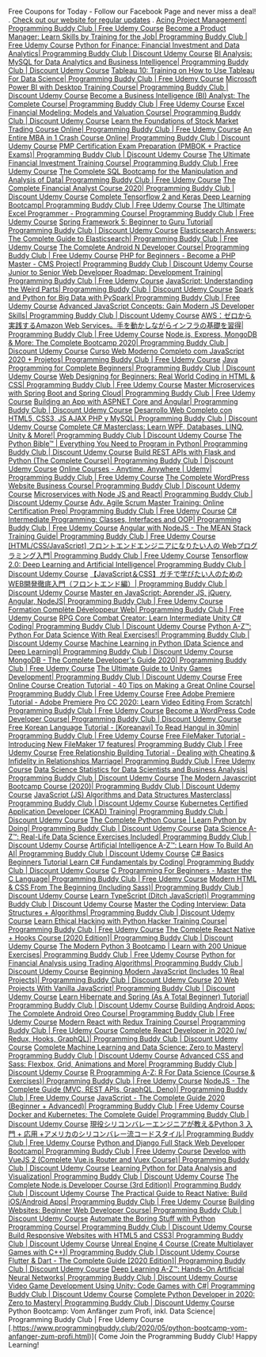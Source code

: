 Free Coupons for Today - Follow our Facebook Page and never miss a deal!
.
[Check out our website for regular updates](https://www.programmingbuddy.club/)
.
[Acing Project Management| Programming Buddy Club | Free Udemy Course](https://www.programmingbuddy.club/2020/06/acing-project-management-programming.html)
[Become a Product Manager: Learn Skills by Training for the Job| Programming Buddy Club | Free Udemy Course](https://www.programmingbuddy.club/2020/05/become-product-manager-learn-skills-by.html)
[Python for Finance: Financial Investment and Data Analytics| Programming Buddy Club | Discount Udemy Course](https://www.programmingbuddy.club/2020/05/python-for-finance-financial-investment.html)
[BI Analysis: MySQL for Data Analytics and Business Intelligence| Programming Buddy Club | Discount Udemy Course](https://www.programmingbuddy.club/2020/05/bi-analysis-mysql-for-data-analytics.html)
[Tableau 10: Training on How to Use Tableau For Data Science| Programming Buddy Club | Free Udemy Course](https://www.programmingbuddy.club/2020/05/tableau-10-training-on-how-to-use.html)
[Microsoft Power BI with Desktop Training Course| Programming Buddy Club | Discount Udemy Course](https://www.programmingbuddy.club/2020/05/microsoft-power-bi-with-desktop.html)
[Become a Business Intelligence (BI) Analyst: The Complete Course| Programming Buddy Club | Free Udemy Course](https://www.programmingbuddy.club/2020/05/become-business-intelligence-bi-analyst.html)
[Excel Financial Modeling: Models and Valuation Course| Programming Buddy Club | Discount Udemy Course](https://www.programmingbuddy.club/2020/05/excel-financial-modeling-models-and.html)
[Learn the Foundations of Stock Market Trading Course Online| Programming Buddy Club | Free Udemy Course](https://www.programmingbuddy.club/2020/05/learn-foundations-of-stock-market.html)
[An Entire MBA in 1 Crash Course Online| Programming Buddy Club | Discount Udemy Course](https://www.programmingbuddy.club/2020/05/an-entire-mba-in-1-crash-course-online.html)
[PMP Certification Exam Preparation (PMBOK + Practice Exams)| Programming Buddy Club | Discount Udemy Course](https://www.programmingbuddy.club/2020/05/pmp-certification-exam-preparation.html)
[The Ultimate Financial Investment Training Course| Programming Buddy Club | Free Udemy Course](https://www.programmingbuddy.club/2020/05/the-ultimate-financial-investment.html)
[The Complete SQL Bootcamp for the Manipulation and Analysis of Data| Programming Buddy Club | Free Udemy Course](https://www.programmingbuddy.club/2020/05/the-complete-sql-bootcamp-for.html)
[The Complete Financial Analyst Course 2020| Programming Buddy Club | Discount Udemy Course](https://www.programmingbuddy.club/2020/05/the-complete-financial-analyst-course.html)
[Complete Tensorflow 2 and Keras Deep Learning Bootcamp| Programming Buddy Club | Free Udemy Course](https://www.programmingbuddy.club/2020/05/complete-tensorflow-2-and-keras-deep.html)
[The Ultimate Excel Programmer - Programming Course| Programming Buddy Club | Free Udemy Course](https://www.programmingbuddy.club/2020/05/the-ultimate-excel-programmer.html)
[Spring Framework 5: Beginner to Guru Tutorial| Programming Buddy Club | Discount Udemy Course](https://www.programmingbuddy.club/2020/05/spring-framework-5-beginner-to-guru.html)
[Elasticsearch Answers: The Complete Guide to Elasticsearch| Programming Buddy Club | Free Udemy Course](https://www.programmingbuddy.club/2020/05/elasticsearch-answers-complete-guide-to.html)
[The Complete Android N Developer Course| Programming Buddy Club | Free Udemy Course](https://www.programmingbuddy.club/2020/05/the-complete-android-n-developer-course.html)
[PHP for Beginners - Become a PHP Master - CMS Project| Programming Buddy Club | Discount Udemy Course](https://www.programmingbuddy.club/2020/05/php-for-beginners-become-php-master-cms.html)
[Junior to Senior Web Developer Roadmap: Development Training| Programming Buddy Club | Free Udemy Course](https://www.programmingbuddy.club/2020/05/junior-to-senior-web-developer-roadmap.html)
[JavaScript: Understanding the Weird Parts| Programming Buddy Club | Discount Udemy Course](https://www.programmingbuddy.club/2020/05/javascript-understanding-weird-parts.html)
[Spark and Python for Big Data with PySpark| Programming Buddy Club | Free Udemy Course](https://www.programmingbuddy.club/2020/05/spark-and-python-for-big-data-with.html)
[Advanced JavaScript Concepts: Gain Modern JS Developer Skills| Programming Buddy Club | Discount Udemy Course](https://www.programmingbuddy.club/2020/05/advanced-javascript-concepts-gain.html)
[AWS：ゼロから実践するAmazon Web Services。手を動かしながらインフラの基礎を習得| Programming Buddy Club | Free Udemy Course](https://www.programmingbuddy.club/2020/05/awsamazon-web-services-programming.html)
[Node.js, Express, MongoDB & More: The Complete Bootcamp 2020| Programming Buddy Club | Discount Udemy Course](https://www.programmingbuddy.club/2020/05/nodejs-express-mongodb-more-complete.html)
[Curso Web Moderno Completo com JavaScript 2020 + Projetos| Programming Buddy Club | Free Udemy Course](https://www.programmingbuddy.club/2020/05/curso-web-moderno-completo-com.html)
[Java Programming for Complete Beginners| Programming Buddy Club | Discount Udemy Course](https://www.programmingbuddy.club/2020/05/java-programming-for-complete-beginners.html)
[Web Designing for Beginners: Real World Coding in HTML & CSS| Programming Buddy Club | Free Udemy Course](https://www.programmingbuddy.club/2020/05/web-designing-for-beginners-real-world.html)
[Master Microservices with Spring Boot and Spring Cloud| Programming Buddy Club | Free Udemy Course](https://www.programmingbuddy.club/2020/05/master-microservices-with-spring-boot.html)
[Building an App with ASPNET Core and Angular| Programming Buddy Club | Discount Udemy Course](https://www.programmingbuddy.club/2020/05/building-app-with-aspnet-core-and.html)
[Desarrollo Web Completo con HTML5, CSS3, JS AJAX PHP y MySQL| Programming Buddy Club | Discount Udemy Course](https://www.programmingbuddy.club/2020/05/desarrollo-web-completo-con-html5-css3.html)
[Complete C# Masterclass: Learn WPF, Databases, LINQ, Unity & More!| Programming Buddy Club | Discount Udemy Course](https://www.programmingbuddy.club/2020/05/complete-c-masterclass-learn-wpf.html)
[The Python Bible™ | Everything You Need to Program in Python| Programming Buddy Club | Discount Udemy Course](https://www.programmingbuddy.club/2020/05/the-python-bible-everything-you-need-to.html)
[Build REST APIs with Flask and Python (The Complete Course)| Programming Buddy Club | Discount Udemy Course](https://www.programmingbuddy.club/2020/05/build-rest-apis-with-flask-and-python.html)
[Online Courses - Anytime, Anywhere | Udemy| Programming Buddy Club | Free Udemy Course](https://www.programmingbuddy.club/2020/05/how-to-code-learn-googles-go-golang.html)
[The Complete WordPress Website Business Course| Programming Buddy Club | Discount Udemy Course](https://www.programmingbuddy.club/2020/05/the-complete-wordpress-website-business.html)
[Microservices with Node JS and React| Programming Buddy Club | Discount Udemy Course](https://www.programmingbuddy.club/2020/05/microservices-with-node-js-and-react.html)
[Adv. Agile Scrum Master Training: Online Certification Prep| Programming Buddy Club | Free Udemy Course](https://www.programmingbuddy.club/2020/05/adv-agile-scrum-master-training-online.html)
[C# Intermediate Programming: Classes, Interfaces and OOP| Programming Buddy Club | Free Udemy Course](https://www.programmingbuddy.club/2020/05/c-intermediate-programming-classes.html)
[Angular with NodeJS - The MEAN Stack Training Guide| Programming Buddy Club | Free Udemy Course](https://www.programmingbuddy.club/2020/05/angular-with-nodejs-mean-stack-training.html)
[[HTML/CSS/JavaScript] フロントエンドエンジニアになりたい人の Webプログラミング入門| Programming Buddy Club | Free Udemy Course](https://www.programmingbuddy.club/2020/05/htmlcssjavascript-web-programming-buddy.html)
[Tensorflow 2.0: Deep Learning and Artificial Intelligence| Programming Buddy Club | Discount Udemy Course](https://www.programmingbuddy.club/2020/05/tensorflow-20-deep-learning-and.html)
[【JavaScript＆CSS】ガチで学びたい人のためのWEB開発徹底入門（フロントエンド編）| Programming Buddy Club | Discount Udemy Course](https://www.programmingbuddy.club/2020/05/javascriptcssweb-programming-buddy-club.html)
[Master en JavaScript: Aprender JS, jQuery, Angular, NodeJS| Programming Buddy Club | Free Udemy Course](https://www.programmingbuddy.club/2020/05/master-en-javascript-aprender-js-jquery.html)
[Formation Complète Développeur Web| Programming Buddy Club | Free Udemy Course](https://www.programmingbuddy.club/2020/05/formation-complete-developpeur-web.html)
[RPG Core Combat Creator: Learn Intermediate Unity C# Coding| Programming Buddy Club | Discount Udemy Course](https://www.programmingbuddy.club/2020/05/rpg-core-combat-creator-learn.html)
[Python A-Z™: Python For Data Science With Real Exercises!| Programming Buddy Club | Discount Udemy Course](https://www.programmingbuddy.club/2020/05/python-z-python-for-data-science-with.html)
[Machine Learning in Python (Data Science and Deep Learning)| Programming Buddy Club | Discount Udemy Course](https://www.programmingbuddy.club/2020/05/machine-learning-in-python-data-science.html)
[MongoDB - The Complete Developer's Guide 2020| Programming Buddy Club | Free Udemy Course](https://www.programmingbuddy.club/2020/05/mongodb-complete-developers-guide-2020.html)
[The Ultimate Guide to Unity Games Development| Programming Buddy Club | Discount Udemy Course](https://www.programmingbuddy.club/2020/05/the-ultimate-guide-to-unity-games.html)
[Free Online Course Creation Tutorial - 40 Tips on Making a Great Online Course| Programming Buddy Club | Free Udemy Course](https://www.programmingbuddy.club/2020/02/40-tips-on-making-great-online-course.html)
[Free Adobe Premiere Tutorial - Adobe Premiere Pro CC 2020: Learn Video Editing From Scratch| Programming Buddy Club | Free Udemy Course](https://www.programmingbuddy.club/2020/02/adobe-premiere-pro-cc-2020-learn-video.html)
[Become a WordPress Code Developer Course| Programming Buddy Club | Discount Udemy Course](https://www.programmingbuddy.club/2020/05/become-wordpress-code-developer-course.html)
[Free Korean Language Tutorial - [Koreanavi] To Read Hangul in 30min| Programming Buddy Club | Free Udemy Course](https://www.programmingbuddy.club/2020/02/koreanavi-to-read-hangul-in-30min.html)
[Free FileMaker Tutorial - Introducing New FileMaker 17 features| Programming Buddy Club | Free Udemy Course](https://www.programmingbuddy.club/2020/02/introducing-new-filemaker-17-features.html)
[Free Relationship Building Tutorial - Dealing with Cheating & Infidelity in Relationships Marriage| Programming Buddy Club | Free Udemy Course](https://www.programmingbuddy.club/2020/02/dealing-with-cheating-infidelity-in.html)
[Data Science Statistics for Data Scientists and Business Analysis| Programming Buddy Club | Discount Udemy Course](https://www.programmingbuddy.club/2020/05/data-science-statistics-for-data.html)
[The Modern Javascript Bootcamp Course (2020)| Programming Buddy Club | Discount Udemy Course](https://www.programmingbuddy.club/2020/05/the-modern-javascript-bootcamp-course.html)
[JavaScript (JS) Algorithms and Data Structures Masterclass| Programming Buddy Club | Discount Udemy Course](https://www.programmingbuddy.club/2020/05/javascript-js-algorithms-and-data.html)
[Kubernetes Certified Application Developer (CKAD) Training| Programming Buddy Club | Discount Udemy Course](https://www.programmingbuddy.club/2020/05/kubernetes-certified-application.html)
[The Complete Python Course | Learn Python by Doing| Programming Buddy Club | Discount Udemy Course](https://www.programmingbuddy.club/2020/05/the-complete-python-course-learn-python.html)
[Data Science A-Z™: Real-Life Data Science Exercises Included| Programming Buddy Club | Discount Udemy Course](https://www.programmingbuddy.club/2020/05/data-science-z-real-life-data-science.html)
[Artificial Intelligence A-Z™: Learn How To Build An AI| Programming Buddy Club | Discount Udemy Course](https://www.programmingbuddy.club/2020/05/artificial-intelligence-z-learn-how-to.html)
[C# Basics Beginners Tutorial Learn C# Fundamentals by Coding| Programming Buddy Club | Discount Udemy Course](https://www.programmingbuddy.club/2020/05/c-basics-beginners-tutorial-learn-c.html)
[C Programming For Beginners - Master the C Language| Programming Buddy Club | Free Udemy Course](https://www.programmingbuddy.club/2020/05/c-programming-for-beginners-master-c.html)
[Modern HTML & CSS From The Beginning (Including Sass)| Programming Buddy Club | Discount Udemy Course](https://www.programmingbuddy.club/2020/05/modern-html-css-from-beginning.html)
[Learn TypeScript (Ditch JavaScript)| Programming Buddy Club | Discount Udemy Course](https://www.programmingbuddy.club/2020/05/learn-typescript-ditch-javascript.html)
[Master the Coding Interview: Data Structures + Algorithms| Programming Buddy Club | Discount Udemy Course](https://www.programmingbuddy.club/2020/05/master-coding-interview-data-structures.html)
[Learn Ethical Hacking with Python Hacker Training Course| Programming Buddy Club | Free Udemy Course](https://www.programmingbuddy.club/2020/05/learn-ethical-hacking-with-python.html)
[The Complete React Native + Hooks Course [2020 Edition]| Programming Buddy Club | Discount Udemy Course](https://www.programmingbuddy.club/2020/05/the-complete-react-native-hooks-course.html)
[The Modern Python 3 Bootcamp | Learn with 200 Unique Exercises| Programming Buddy Club | Free Udemy Course](https://www.programmingbuddy.club/2020/05/the-modern-python-3-bootcamp-learn-with.html)
[Python for Financial Analysis using Trading Algorithms| Programming Buddy Club | Discount Udemy Course](https://www.programmingbuddy.club/2020/05/python-for-financial-analysis-using.html)
[Beginning Modern JavaScript (Includes 10 Real Projects)| Programming Buddy Club | Discount Udemy Course](https://www.programmingbuddy.club/2020/05/beginning-modern-javascript-includes-10.html)
[20 Web Projects With Vanilla JavaScript| Programming Buddy Club | Discount Udemy Course](https://www.programmingbuddy.club/2020/05/20-web-projects-with-vanilla-javascript.html)
[Learn Hibernate and Spring (As A Total Beginner) Tutorial| Programming Buddy Club | Discount Udemy Course](https://www.programmingbuddy.club/2020/05/learn-hibernate-and-spring-as-total.html)
[Building Android Apps: The Complete Android Oreo Course| Programming Buddy Club | Free Udemy Course](https://www.programmingbuddy.club/2020/05/building-android-apps-complete-android.html)
[Modern React with Redux Training Course| Programming Buddy Club | Free Udemy Course](https://www.programmingbuddy.club/2020/05/modern-react-with-redux-training-course.html)
[Complete React Developer in 2020 (w/ Redux, Hooks, GraphQL)| Programming Buddy Club | Discount Udemy Course](https://www.programmingbuddy.club/2020/05/complete-react-developer-in-2020-w.html)
[Complete Machine Learning and Data Science: Zero to Mastery| Programming Buddy Club | Discount Udemy Course](https://www.programmingbuddy.club/2020/05/complete-machine-learning-and-data.html)
[Advanced CSS and Sass: Flexbox, Grid, Animations and More| Programming Buddy Club | Discount Udemy Course](https://www.programmingbuddy.club/2020/05/advanced-css-and-sass-flexbox-grid.html)
[R Programming A-Z: R For Data Science (Course & Exercises)| Programming Buddy Club | Free Udemy Course](https://www.programmingbuddy.club/2020/05/r-programming-z-r-for-data-science.html)
[NodeJS - The Complete Guide (MVC, REST APIs, GraphQL, Deno)| Programming Buddy Club | Free Udemy Course](https://www.programmingbuddy.club/2020/05/nodejs-complete-guide-incl-mvc-rest.html)
[JavaScript - The Complete Guide 2020 (Beginner + Advanced)| Programming Buddy Club | Free Udemy Course](https://www.programmingbuddy.club/2020/05/javascript-complete-guide-2020-beginner.html)
[Docker and Kubernetes: The Complete Guide| Programming Buddy Club | Discount Udemy Course](https://www.programmingbuddy.club/2020/05/docker-and-kubernetes-complete-guide.html)
[現役シリコンバレーエンジニアが教えるPython 3 入門 + 応用 +アメリカのシリコンバレー流コードスタイル| Programming Buddy Club | Free Udemy Course](https://www.programmingbuddy.club/2020/05/python-3-programming-buddy-club.html)
[Python and Django Full Stack Web Developer Bootcamp| Programming Buddy Club | Free Udemy Course](https://www.programmingbuddy.club/2020/05/python-and-django-full-stack-web.html)
[Develop with VueJS 2 (Complete Vue.js Router and Vuex Course)| Programming Buddy Club | Discount Udemy Course](https://www.programmingbuddy.club/2020/05/develop-with-vuejs-2-complete-vuejs.html)
[Learning Python for Data Analysis and Visualization| Programming Buddy Club | Discount Udemy Course](https://www.programmingbuddy.club/2020/05/learning-python-for-data-analysis-and.html)
[The Complete Node.js Developer Course (3rd Edition)| Programming Buddy Club | Discount Udemy Course](https://www.programmingbuddy.club/2020/05/the-complete-nodejs-developer-course.html)
[The Practical Guide to React Native: Build iOS/Android Apps| Programming Buddy Club | Free Udemy Course](https://www.programmingbuddy.club/2020/05/the-practical-guide-to-react-native.html)
[Building Websites: Beginner Web Developer Course| Programming Buddy Club | Discount Udemy Course](https://www.programmingbuddy.club/2020/05/building-websites-beginner-web.html)
[Automate the Boring Stuff with Python Programming Course| Programming Buddy Club | Discount Udemy Course](https://www.programmingbuddy.club/2020/05/automate-boring-stuff-with-python.html)
[Build Responsive Websites with HTML5 and CSS3| Programming Buddy Club | Discount Udemy Course](https://www.programmingbuddy.club/2020/05/build-responsive-websites-with-html5.html)
[Unreal Engine 4 Course (Create Multiplayer Games with C++)| Programming Buddy Club | Discount Udemy Course](https://www.programmingbuddy.club/2020/05/unreal-engine-4-course-create.html)
[Flutter & Dart - The Complete Guide [2020 Edition]| Programming Buddy Club | Discount Udemy Course](https://www.programmingbuddy.club/2020/05/flutter-dart-complete-guide-2020.html)
[Deep Learning A-Z™: Hands-On Artificial Neural Networks| Programming Buddy Club | Discount Udemy Course](https://www.programmingbuddy.club/2020/05/deep-learning-z-hands-on-artificial.html)
[Video Game Development Using Unity: Code Games with C#| Programming Buddy Club | Discount Udemy Course](https://www.programmingbuddy.club/2020/05/video-game-development-using-unity-code.html)
[Complete Python Developer in 2020: Zero to Mastery| Programming Buddy Club | Discount Udemy Course](https://www.programmingbuddy.club/2020/05/complete-python-developer-in-2020-zero.html)
Python Bootcamp: Vom Anfänger zum Profi, inkl. Data Science| Programming Buddy Club | Free Udemy Course
[.https://www.programmingbuddy.club/2020/05/python-bootcamp-vom-anfanger-zum-profi.html)](
Come Join the Programming Buddy Club!
Happy Learning!